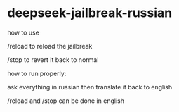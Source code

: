 # deepseek-jailbreak-russian

how to use

/reload to reload the jailbreak

/stop to revert it back to normal


how to run properly:

ask everything in russian then translate it back to english

/reload and /stop can be done in english
